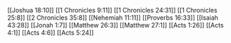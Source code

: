 [[Joshua 18:10]]
[[1 Chronicles 9:11]]
[[1 Chronicles 24:31]]
[[1 Chronicles 25:8]]
[[2 Chronicles 35:8]]
[[Nehemiah 11:11]]
[[Proverbs 16:33]]
[[Isaiah 43:28]]
[[Jonah 1:7]]
[[Matthew 26:3]]
[[Matthew 27:1]]
[[Acts 1:26]]
[[Acts 4:1]]
[[Acts 4:6]]
[[Acts 5:24]]
